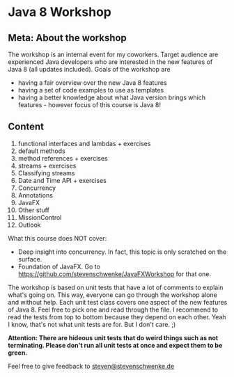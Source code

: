 Java 8 Workshop
==============

Meta: About the workshop
--------------------------
The workshop is an internal event for my coworkers. Target audience are experienced Java developers who are 
interested in the new features of Java 8 (all updates included). Goals of the workshop are

- having a fair overview over the new Java 8 features
- having a set of code examples to use as templates
- having a better knowledge about what Java version brings which features - however focus of this course is Java 8!

Content
---------
1. functional interfaces and lambdas + exercises
2. default methods
3. method references + exercises
4. streams + exercises
5. Classifying streams
6. Date and Time API + exercises
7. Concurrency
8. Annotations
9. JavaFX
10. Other stuff
11. MissionControl
12. Outlook

What this course does NOT cover:

- Deep insight into concurrency. In fact, this topic is only scratched on the surface.
- Foundation of JavaFX. Go to https://github.com/stevenschwenke/JavaFXWorkshop for that one.
 

The workshop is based on unit tests that have a lot of comments to explain what's going on. This way, 
everyone can go through the workshop alone and without help. Each unit test class covers one aspect of the new 
features of Java 8. Feel free to pick one and read through the file. I recommend to read the tests from top to 
bottom because they depend on each other. Yeah I know, that's not what unit tests are for. But I don't care. ;)
 
 **Attention: There are hideous unit tests that do weird things such as not terminating. Please don't run all unit 
 tests at once and expect them to be green.** 

Feel free to give feedback to steven@stevenschwenke.de


    
